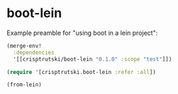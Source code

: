 boot-lein
=========

Example preamble for "using boot in a lein project":

```clojure
(merge-env!
  :dependencies
  '[[crisptrutski/boot-lein "0.1.0" :scope "test"]])

(require '[crisptrutski.boot-lein :refer :all])

(from-lein)
```

